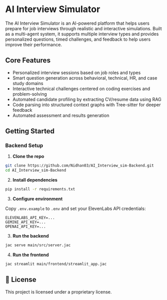 # AI Interview Simulator

The AI Interview Simulator is an AI-powered platform that helps users prepare for job interviews through realistic and interactive simulations. Built as a multi-agent system, it supports multiple interview types and provides personalized questions, timed challenges, and feedback to help users improve their performance.

## Core Features

- Personalized interview sessions based on job roles and types
- Smart question generation across behavioral, technical, HR, and case study domains
- Interactive technical challenges centered on coding exercises and problem-solving
- Automated candidate profiling by extracting CV/resume data using RAG
- Code parsing into structured context graphs with Tree-sitter for deeper feedback
- Automated assessment and results generation


## Getting Started

### Backend Setup

1. **Clone the repo**

```bash
git clone https://github.com/Nidhan03/AI_Interview_sim-Backend.git
cd AI_Interview_sim-Backend
```

2. **Install dependencies**

```bash
pip install -r requirements.txt
```

3. **Configure environment**

Copy `.env.example` to `.env` and set your ElevenLabs API credentials:

```env
ELEVENLABS_API_KEY=...
GEMINI_API_KEY=...
OPENAI_API_KEY=...
```

3. **Run the backend**

```bash
jac serve main/src/server.jac
```

4. **Run the frontend**

```bash
jac streamlit main/frontend/streamlit_app.jac
```

## 📄 License

This project is licensed under a proprietary license.
